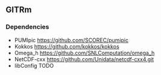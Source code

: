 ## GITRm

### Dependencies

- PUMIpic https://github.com/SCOREC/pumipic
- Kokkos https://github.com/kokkos/kokkos
- Omega_h https://github.com/SNLComputation/omega_h
- NetCDF-cxx https://github.com/Unidata/netcdf-cxx4.git
- libConfig TODO
